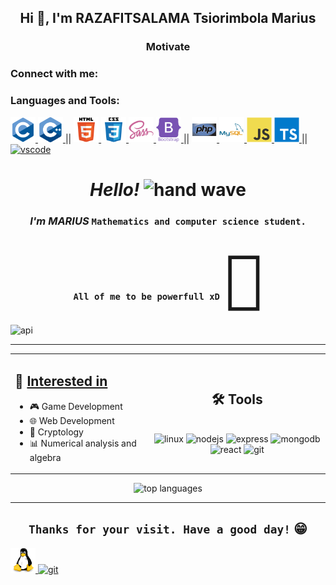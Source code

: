 
<h2 align="center">Hi 👋, I'm RAZAFITSALAMA Tsiorimbola Marius</h2>
<h3 align="center">Motivate</h3>

<h3 align="left">Connect with me:</h3>
<p align="left">
</p>

<h3 align="left">Languages and Tools:</h3>
<p align="left"> 
  <a href="https://www.cprogramming.com/" target="_blank" rel="noreferrer"> <img src="https://raw.githubusercontent.com/devicons/devicon/master/icons/c/c-original.svg" alt="c" width="40" height="40"/> </a> 
  <a href="https://www.w3schools.com/cpp/" target="_blank" rel="noreferrer"> <img src="https://raw.githubusercontent.com/devicons/devicon/master/icons/cplusplus/cplusplus-original.svg" alt="cplusplus" width="40" height="40"/> </a> || 
  <a href="https://www.w3.org/html/" target="_blank" rel="noreferrer"> <img src="https://raw.githubusercontent.com/devicons/devicon/master/icons/html5/html5-original-wordmark.svg" alt="html5" width="40" height="40"/> </a> 
  <a href="https://www.w3schools.com/css/" target="_blank" rel="noreferrer"> <img src="https://raw.githubusercontent.com/devicons/devicon/master/icons/css3/css3-original-wordmark.svg" alt="css3" width="40" height="40"/> </a>
  <a href="https://sass-lang.com" target="_blank" rel="noreferrer"> <img src="https://raw.githubusercontent.com/devicons/devicon/master/icons/sass/sass-original.svg" alt="sass" width="40" height="40"/> </a>
  <a href="https://getbootstrap.com" target="_blank" rel="noreferrer"> <img src="https://raw.githubusercontent.com/devicons/devicon/master/icons/bootstrap/bootstrap-plain-wordmark.svg" alt="bootstrap" width="40" height="40"/> </a> ||
  <a href="https://www.php.net" target="_blank" rel="noreferrer"> <img src="https://raw.githubusercontent.com/devicons/devicon/master/icons/php/php-original.svg" alt="php" width="40" height="40"/> </a> 
  <a href="https://www.mysql.com/" target="_blank" rel="noreferrer"> <img src="https://raw.githubusercontent.com/devicons/devicon/master/icons/mysql/mysql-original-wordmark.svg" alt="mysql" width="40" height="40"/> </a>  
  <a href="https://developer.mozilla.org/en-US/docs/Web/JavaScript" target="_blank" rel="noreferrer"> <img src="https://raw.githubusercontent.com/devicons/devicon/master/icons/javascript/javascript-original.svg" alt="javascript" width="40" height="40"/> </a> 
  <a href="https://www.typescriptlang.org/" target="_blank" rel="noreferrer"> <img src="https://raw.githubusercontent.com/devicons/devicon/master/icons/typescript/typescript-original.svg" alt="typescript" width="40" height="40"/> </a> ||
  <a href="https://code.visualstudio.com" target="_blank" rel="noreferrer"> <img src="https://img.shields.io/badge/VSCode-0078d7.svg?style=for-the-badge&logo=visual-studio-code&logoColor=white" alt="vscode" /> </a> 


<h1 align="center"><em>Hello!</em> <img src="assets/wave.gif" alt="hand wave" width="36" height="36"></h1>
<h3 align="center"><b><em>I'm MARIUS</em></b>  <code>Mathematics and computer science student.</code></h3>
<h3 align="center"><code>All of me to be powerfull xD <span style='font-size:100px;'>&#129312;</span></code></h3>
<div><img src="https://media2.giphy.com/media/QtD1ZgBYzYi3BmRv7Q/giphy360p.mp4?cid=ecf05e47tyvah67d9qb0ylh432fzpk6ure534bszh2yu5178&rid=giphy360p.mp4&ct=v&cc=en" alt="api" /></div>
<hr>
<table align="center">
    <tr>
        <td>
            <h2>🔭️  <u><b>Interested in</b></u></h2>
            <ul>
                <li>🎮️ Game Development</li>
                <li>🌐️ Web Development</li>
                <li>🔐️ Cryptology</li>
                <li>📊️ Numerical analysis and algebra</li>
            </ul>
        </td><td>
            <h2 align="center">🛠️ <b>Tools</b></h2><br>
            <div align="center">
            <img src="https://img.shields.io/badge/Linux-FCC624?style=for-the-badge&logo=linux&logoColor=black" alt="linux">
            <img src="https://img.shields.io/badge/Node.js-339933?style=for-the-badge&logo=nodedotjs&logoColor=white" alt="nodejs">
            <img src="https://img.shields.io/badge/express.js-%23404d59.svg?style=for-the-badge&logo=express&logoColor=%2361DAFB" alt="express">
            <img src="https://img.shields.io/badge/MongoDB-%234ea94b.svg?style=for-the-badge&logo=mongodb&logoColor=white" alt="mongodb">
            <img src="https://img.shields.io/badge/React-20232A?style=for-the-badge&logo=react&logoColor=61DAFB" alt="react">
            <img src="https://img.shields.io/badge/git-%23F05033.svg?style=for-the-badge&logo=git&logoColor=white" alt="git">
            </div>
        </td>
    </tr>
</table>
<div align="center"><img src="https://github-readme-stats.vercel.app/api/top-langs/?username=acf-patrick&theme=tokyonight&layout=compact&langs_count=5" alt="top languages">  
</div>
<hr>
<h2 align="center"><code>Thanks for your visit. Have a good day!</code> 😁️</h1>

 <a href="https://www.linux.org/" target="_blank" rel="noreferrer"> <img src="https://raw.githubusercontent.com/devicons/devicon/master/icons/linux/linux-original.svg" alt="linux" width="40" height="40"/> </a>
<a href="https://git-scm.com/" target="_blank" rel="noreferrer"> <img src="https://www.vectorlogo.zone/logos/git-scm/git-scm-icon.svg" alt="git" width="40" height="40"/> </a>
</p>
